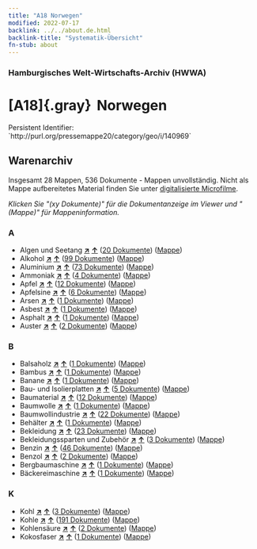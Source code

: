 ```yaml
---
title: "A18 Norwegen"
modified: 2022-07-17
backlink: ../../about.de.html
backlink-title: "Systematik-Übersicht"
fn-stub: about
---
```


### Hamburgisches Welt-Wirtschafts-Archiv (HWWA)

# [A18]{.gray}&#8201; Norwegen

<div class="hint">Persistent Identifier: `http://purl.org/pressemappe20/category/geo/i/140969`</div>







## Warenarchiv








Insgesamt 28 Mappen, 536 Dokumente - Mappen unvollständig.
Nicht als Mappe aufbereitetes Material finden Sie unter [digitalisierte Microfilme](/film/h1_wa.de.html).

_Klicken Sie "(xy Dokumente)" für die Dokumentanzeige im Viewer und "(Mappe)" für Mappeninformation._




### A

- Algen und Seetang [**&nearr;**](../../../ware/i/141959/about.de.html "Algen und Seetang (XXX in der ganzen Welt)") [**&uarr;**](../../../ware/about.de.html#PLW07-Mp01 "Warensystematik") (<a href="https://pm20.zbw.eu/iiifview/folder/wa/141959,140969" title="über: Algen und Seetang : Norwegen" target="_blank">20 Dokumente</a>) ([Mappe](../../../../folder/wa/1419xx/141959/1409xx/140969/about.de.html))
- Alkohol [**&nearr;**](../../../ware/i/141966/about.de.html "Alkohol (XXX in der ganzen Welt)") [**&uarr;**](../../../ware/about.de.html#PID20.02-Sp "Warensystematik") (<a href="https://pm20.zbw.eu/iiifview/folder/wa/141966,140969" title="über: Alkohol : Norwegen" target="_blank">99 Dokumente</a>) ([Mappe](../../../../folder/wa/1419xx/141966/1409xx/140969/about.de.html))
- Aluminium [**&nearr;**](../../../ware/i/141969/about.de.html "Aluminium (XXX in der ganzen Welt)") [**&uarr;**](../../../ware/about.de.html#PID07.01-Lm01 "Warensystematik") (<a href="https://pm20.zbw.eu/iiifview/folder/wa/141969,140969" title="über: Aluminium : Norwegen" target="_blank">73 Dokumente</a>) ([Mappe](../../../../folder/wa/1419xx/141969/1409xx/140969/about.de.html))
- Ammoniak [**&nearr;**](../../../ware/i/165930/about.de.html "Ammoniak (XXX in der ganzen Welt)") [**&uarr;**](../../../ware/about.de.html#PID13-Du01 "Warensystematik") (<a href="https://pm20.zbw.eu/iiifview/folder/wa/165930,140969" title="über: Ammoniak : Norwegen" target="_blank">4 Dokumente</a>) ([Mappe](../../../../folder/wa/1659xx/165930/1409xx/140969/about.de.html))
- Apfel [**&nearr;**](../../../ware/i/141980/about.de.html "Apfel (XXX in der ganzen Welt)") [**&uarr;**](../../../ware/about.de.html#PLW04-Ob01 "Warensystematik") (<a href="https://pm20.zbw.eu/iiifview/folder/wa/141980,140969" title="über: Apfel : Norwegen" target="_blank">12 Dokumente</a>) ([Mappe](../../../../folder/wa/1419xx/141980/1409xx/140969/about.de.html))
- Apfelsine [**&nearr;**](../../../ware/i/141981/about.de.html "Apfelsine (XXX in der ganzen Welt)") [**&uarr;**](../../../ware/about.de.html#PLW04-Zs01 "Warensystematik") (<a href="https://pm20.zbw.eu/iiifview/folder/wa/141981,140969" title="über: Apfelsine : Norwegen" target="_blank">6 Dokumente</a>) ([Mappe](../../../../folder/wa/1419xx/141981/1409xx/140969/about.de.html))
- Arsen [**&nearr;**](../../../ware/i/142006/about.de.html "Arsen (XXX in der ganzen Welt)") [**&uarr;**](../../../ware/about.de.html#PID07.01-Hm02 "Warensystematik") (<a href="https://pm20.zbw.eu/iiifview/folder/wa/142006,140969" title="über: Arsen : Norwegen" target="_blank">1 Dokumente</a>) ([Mappe](../../../../folder/wa/1420xx/142006/1409xx/140969/about.de.html))
- Asbest [**&nearr;**](../../../ware/i/142014/about.de.html "Asbest (XXX in der ganzen Welt)") [**&uarr;**](../../../ware/about.de.html#PID23-As "Warensystematik") (<a href="https://pm20.zbw.eu/iiifview/folder/wa/142014,140969" title="über: Asbest : Norwegen" target="_blank">1 Dokumente</a>) ([Mappe](../../../../folder/wa/1420xx/142014/1409xx/140969/about.de.html))
- Asphalt [**&nearr;**](../../../ware/i/142016/about.de.html "Asphalt (XXX in der ganzen Welt)") [**&uarr;**](../../../ware/about.de.html#PID22-Bd01 "Warensystematik") (<a href="https://pm20.zbw.eu/iiifview/folder/wa/142016,140969" title="über: Asphalt : Norwegen" target="_blank">1 Dokumente</a>) ([Mappe](../../../../folder/wa/1420xx/142016/1409xx/140969/about.de.html))
- Auster [**&nearr;**](../../../ware/i/142019/about.de.html "Auster (XXX in der ganzen Welt)") [**&uarr;**](../../../ware/about.de.html#PLW07-Mt02 "Warensystematik") (<a href="https://pm20.zbw.eu/iiifview/folder/wa/142019,140969" title="über: Auster : Norwegen" target="_blank">2 Dokumente</a>) ([Mappe](../../../../folder/wa/1420xx/142019/1409xx/140969/about.de.html))

### B

- Balsaholz [**&nearr;**](../../../ware/i/142033/about.de.html "Balsaholz (XXX in der ganzen Welt)") [**&uarr;**](../../../ware/about.de.html#PLW06-Hz02 "Warensystematik") (<a href="https://pm20.zbw.eu/iiifview/folder/wa/142033,140969" title="über: Balsaholz : Norwegen" target="_blank">1 Dokumente</a>) ([Mappe](../../../../folder/wa/1420xx/142033/1409xx/140969/about.de.html))
- Bambus [**&nearr;**](../../../ware/i/142035/about.de.html "Bambus (XXX in der ganzen Welt)") [**&uarr;**](../../../ware/about.de.html#PLW04-Gr02 "Warensystematik") (<a href="https://pm20.zbw.eu/iiifview/folder/wa/142035,140969" title="über: Bambus : Norwegen" target="_blank">1 Dokumente</a>) ([Mappe](../../../../folder/wa/1420xx/142035/1409xx/140969/about.de.html))
- Banane [**&nearr;**](../../../ware/i/142038/about.de.html "Banane (XXX in der ganzen Welt)") [**&uarr;**](../../../ware/about.de.html#PLW04-Bn "Warensystematik") (<a href="https://pm20.zbw.eu/iiifview/folder/wa/142038,140969" title="über: Banane : Norwegen" target="_blank">1 Dokumente</a>) ([Mappe](../../../../folder/wa/1420xx/142038/1409xx/140969/about.de.html))
- Bau- und Isolierplatten [**&nearr;**](../../../ware/i/142083/about.de.html "Bau- und Isolierplatten (XXX in der ganzen Welt)") [**&uarr;**](../../../ware/about.de.html#PID22-Bf01 "Warensystematik") (<a href="https://pm20.zbw.eu/iiifview/folder/wa/142083,140969" title="über: Bau- und Isolierplatten : Norwegen" target="_blank">5 Dokumente</a>) ([Mappe](../../../../folder/wa/1420xx/142083/1409xx/140969/about.de.html))
- Baumaterial [**&nearr;**](../../../ware/i/142086/about.de.html "Baumaterial (XXX in der ganzen Welt)") [**&uarr;**](../../../ware/about.de.html#PID22-Bs "Warensystematik") (<a href="https://pm20.zbw.eu/iiifview/folder/wa/142086,140969" title="über: Baumaterial : Norwegen" target="_blank">12 Dokumente</a>) ([Mappe](../../../../folder/wa/1420xx/142086/1409xx/140969/about.de.html))
- Baumwolle [**&nearr;**](../../../ware/i/142089/about.de.html "Baumwolle (XXX in der ganzen Welt)") [**&uarr;**](../../../ware/about.de.html#PLW04-Bw "Warensystematik") (<a href="https://pm20.zbw.eu/iiifview/folder/wa/142089,140969" title="über: Baumwolle : Norwegen" target="_blank">1 Dokumente</a>) ([Mappe](../../../../folder/wa/1420xx/142089/1409xx/140969/about.de.html))
- Baumwollindustrie [**&nearr;**](../../../ware/i/142091/about.de.html "Baumwollindustrie (XXX in der ganzen Welt)") [**&uarr;**](../../../ware/about.de.html#PID19-Bw01 "Warensystematik") (<a href="https://pm20.zbw.eu/iiifview/folder/wa/142091,140969" title="über: Baumwollindustrie : Norwegen" target="_blank">22 Dokumente</a>) ([Mappe](../../../../folder/wa/1420xx/142091/1409xx/140969/about.de.html))
- Behälter [**&nearr;**](../../../ware/i/142094/about.de.html "Behälter (XXX in der ganzen Welt)") [**&uarr;**](../../../ware/about.de.html#PID07.03-Co "Warensystematik") (<a href="https://pm20.zbw.eu/iiifview/folder/wa/142094,140969" title="über: Behälter : Norwegen" target="_blank">1 Dokumente</a>) ([Mappe](../../../../folder/wa/1420xx/142094/1409xx/140969/about.de.html))
- Bekleidung [**&nearr;**](../../../ware/i/142106/about.de.html "Bekleidung (XXX in der ganzen Welt)") [**&uarr;**](../../../ware/about.de.html#PID19-Bk "Warensystematik") (<a href="https://pm20.zbw.eu/iiifview/folder/wa/142106,140969" title="über: Bekleidung : Norwegen" target="_blank">23 Dokumente</a>) ([Mappe](../../../../folder/wa/1421xx/142106/1409xx/140969/about.de.html))
- Bekleidungssparten und Zubehör [**&nearr;**](../../../ware/i/166456/about.de.html "Bekleidungssparten und Zubehör (XXX in der ganzen Welt)") [**&uarr;**](../../../ware/about.de.html#PID19-Bz "Warensystematik") (<a href="https://pm20.zbw.eu/iiifview/folder/wa/166456,140969" title="über: Bekleidungssparten und Zubehör  : Norwegen" target="_blank">3 Dokumente</a>) ([Mappe](../../../../folder/wa/1664xx/166456/1409xx/140969/about.de.html))
- Benzin [**&nearr;**](../../../ware/i/142108/about.de.html "Benzin (XXX in der ganzen Welt)") [**&uarr;**](../../../ware/about.de.html#PID13.02-Ks02 "Warensystematik") (<a href="https://pm20.zbw.eu/iiifview/folder/wa/142108,140969" title="über: Benzin : Norwegen" target="_blank">46 Dokumente</a>) ([Mappe](../../../../folder/wa/1421xx/142108/1409xx/140969/about.de.html))
- Benzol [**&nearr;**](../../../ware/i/142110/about.de.html "Benzol (XXX in der ganzen Welt)") [**&uarr;**](../../../ware/about.de.html#PID13-Ko04 "Warensystematik") (<a href="https://pm20.zbw.eu/iiifview/folder/wa/142110,140969" title="über: Benzol : Norwegen" target="_blank">2 Dokumente</a>) ([Mappe](../../../../folder/wa/1421xx/142110/1409xx/140969/about.de.html))
- Bergbaumaschine [**&nearr;**](../../../ware/i/142112/about.de.html "Bergbaumaschine (XXX in der ganzen Welt)") [**&uarr;**](../../../ware/about.de.html#PID08-Bg "Warensystematik") (<a href="https://pm20.zbw.eu/iiifview/folder/wa/142112,140969" title="über: Bergbaumaschine : Norwegen" target="_blank">1 Dokumente</a>) ([Mappe](../../../../folder/wa/1421xx/142112/1409xx/140969/about.de.html))
- Bäckereimaschine [**&nearr;**](../../../ware/i/142027/about.de.html "Bäckereimaschine (XXX in der ganzen Welt)") [**&uarr;**](../../../ware/about.de.html#PID08-Nm01 "Warensystematik") (<a href="https://pm20.zbw.eu/iiifview/folder/wa/142027,140969" title="über: Bäckereimaschine : Norwegen" target="_blank">1 Dokumente</a>) ([Mappe](../../../../folder/wa/1420xx/142027/1409xx/140969/about.de.html))

### K

- Kohl [**&nearr;**](../../../ware/i/143119/about.de.html "Kohl (XXX in der ganzen Welt)") [**&uarr;**](../../../ware/about.de.html#PLW04-Gm08 "Warensystematik") (<a href="https://pm20.zbw.eu/iiifview/folder/wa/143119,140969" title="über: Kohl : Norwegen" target="_blank">3 Dokumente</a>) ([Mappe](../../../../folder/wa/1431xx/143119/1409xx/140969/about.de.html))
- Kohle [**&nearr;**](../../../ware/i/143120/about.de.html "Kohle (XXX in der ganzen Welt)") [**&uarr;**](../../../ware/about.de.html#PRB02.01 "Warensystematik") (<a href="https://pm20.zbw.eu/iiifview/folder/wa/143120,140969" title="über: Kohle : Norwegen" target="_blank">191 Dokumente</a>) ([Mappe](../../../../folder/wa/1431xx/143120/1409xx/140969/about.de.html))
- Kohlensäure [**&nearr;**](../../../ware/i/143122/about.de.html "Kohlensäure (XXX in der ganzen Welt)") [**&uarr;**](../../../ware/about.de.html#PID13-Sc06 "Warensystematik") (<a href="https://pm20.zbw.eu/iiifview/folder/wa/143122,140969" title="über: Kohlensäure : Norwegen" target="_blank">2 Dokumente</a>) ([Mappe](../../../../folder/wa/1431xx/143122/1409xx/140969/about.de.html))
- Kokosfaser [**&nearr;**](../../../ware/i/143125/about.de.html "Kokosfaser (XXX in der ganzen Welt)") [**&uarr;**](../../../ware/about.de.html#PID19-Nf11 "Warensystematik") (<a href="https://pm20.zbw.eu/iiifview/folder/wa/143125,140969" title="über: Kokosfaser : Norwegen" target="_blank">1 Dokumente</a>) ([Mappe](../../../../folder/wa/1431xx/143125/1409xx/140969/about.de.html))




